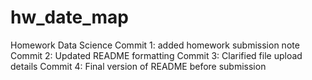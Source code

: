 # hw_date_map
Homework Data Science
Commit 1: added homework submission note
Commit 2: Updated README formatting
Commit 3: Clarified file upload details
Commit 4: Final version of README before submission

